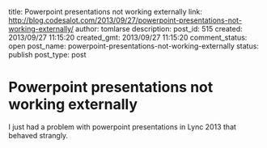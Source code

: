 title: Powerpoint presentations not working externally
link: http://blog.codesalot.com/2013/09/27/powerpoint-presentations-not-working-externally/
author: tomlarse
description: 
post_id: 515
created: 2013/09/27 11:15:20
created_gmt: 2013/09/27 11:15:20
comment_status: open
post_name: powerpoint-presentations-not-working-externally
status: publish
post_type: post

# Powerpoint presentations not working externally

I just had a problem with powerpoint presentations in Lync 2013 that behaved strangly.